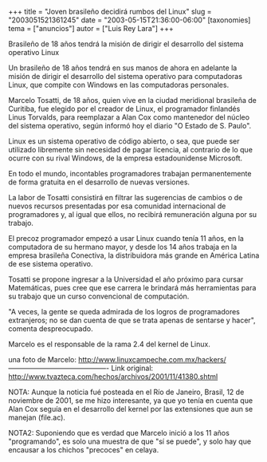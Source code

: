 +++
title = "Joven brasileño decidirá rumbos del Linux"
slug = "2003051521361245"
date = "2003-05-15T21:36:00-06:00"
[taxonomies]
tema = ["anuncios"]
autor = ["Luis Rey Lara"]
+++

Brasileño de 18 años tendrá la misión de dirigir el desarrollo del
sistema operativo Linux

<!-- more -->
Un brasileño de 18 años tendrá en sus manos de ahora en adelante la
misión de dirigir el desarrollo del sistema operativo para computadoras
Linux, que compite con Windows en las computadoras personales.

Marcelo Tosatti, de 18 años, quien vive en la ciudad meridional
brasileña de Curitiba, fue elegido por el creador de Linux, el
programador finlandés Linus Torvalds, para reemplazar a Alan Cox como
mantenedor del núcleo del sistema operativo, según informó hoy el diario
&quot;O Estado de S. Paulo&quot;.

Linux es un sistema operativo de código abierto, o sea, que puede ser
utilizado libremente sin necesidad de pagar licencia, al contrario de lo
que ocurre con su rival Windows, de la empresa estadounidense Microsoft.

En todo el mundo, incontables programadores trabajan permanentemente de
forma gratuita en el desarrollo de nuevas versiones.

La labor de Tosatti consistirá en filtrar las sugerencias de cambios o
de nuevos recursos presentadas por esa comunidad internacional de
programadores y, al igual que ellos, no recibirá remuneración alguna por
su trabajo.

El precoz programador empezó a usar Linux cuando tenía 11 años, en la
computadora de su hermano mayor, y desde los 14 años trabaja en la
empresa brasileña Conectiva, la distribuidora más grande en América
Latina de ese sistema operativo.

Tosatti se propone ingresar a la Universidad el año próximo para cursar
Matemáticas, pues cree que ese carrera le brindará más herramientas para
su trabajo que un curso convencional de computación.

&quot;A veces, la gente se queda admirada de los logros de programadores
extranjeros; no se dan cuenta de que se trata apenas de sentarse y
hacer&quot;, comenta despreocupado.

Marcelo es el responsable de la rama 2.4 del kernel de Linux.

una foto de Marcelo: http://www.linuxcampeche.com.mx/hackers/
——————————————- Link original:
http://www.tvazteca.com/hechos/archivos/2001/11/41380.shtml

NOTA: Aunque la noticia fué posteada en el Río de Janeiro, Brasil, 12 de
noviembre de 2001, se me hizo interesante, ya que yo tenía en cuenta que
Alan Cox seguía en el desarrollo del kernel por las extensiones que aun
se manejan (file.ac).

NOTA2: Suponiendo que es verdad que Marcelo inició a los 11 años
&quot;programando&quot;, es solo una muestra de que &quot;sí se
puede&quot;, y solo hay que encausar a los chichos &quot;precoces&quot;
en celaya.
